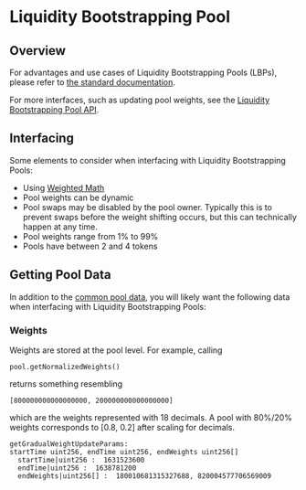 # Liquidity Bootstrapping Pool

## Overview

For advantages and use cases of Liquidity Bootstrapping Pools (LBPs), please refer to [the standard documentation](https://docs.balancer.fi/products/balancer-pools/liquidity-bootstrapping-pools-lbps).

For more interfaces, such as updating pool weights, see the [Liquidity Bootstrapping Pool API](../../references/contracts/apis/pools/liquiditybootstrappingpool.md#api).

## Interfacing

Some elements to consider when interfacing with Liquidity Bootstrapping Pools:

* Using [Weighted Math](../pool-math/weighted-math.md)
* Pool weights can be dynamic
* Pool swaps may be disabled by the pool owner. Typically this is to prevent swaps before the weight shifting occurs, but this can technically happen at any time.
* Pool weights range from 1% to 99%
* Pools have between 2 and 4 tokens

## Getting Pool Data

In addition to the [common pool data](./#getting-common-pool-data), you will likely want the following data when interfacing with Liquidity Bootstrapping Pools:

### Weights

Weights are stored at the pool level. For example, calling

```
pool.getNormalizedWeights()
```

returns something resembling

```
[800000000000000000, 200000000000000000]
```

which are the weights represented with 18 decimals. A pool with 80%/20% weights corresponds to \[0.8, 0.2] after scaling for decimals.

```
getGradualWeightUpdateParams:
startTime uint256, endTime uint256, endWeights uint256[]
  startTime|uint256 :  1631523600
  endTime|uint256 :  1638781200
  endWeights|uint256[] :  180010681315327688, 820004577706569009
```
